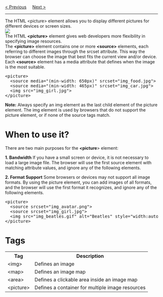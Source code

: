 <a href="/HTML/Images/Background.md">&lt; Previous</a>
&nbsp;&nbsp;&nbsp;
<a href="/HTML/Favicon.md">Next &gt;</a>
<hr>
The HTML &lt;picture&gt; element allows you to display different pictures for different devices or screen sizes.
<br>
<img src="https://www.w3schools.com/html/picture_example.jpg">
<br>
The HTML <b>&lt;picture&gt;</b> element gives web developers more flexibility in specifying image resources.
<br>
The <b>&lt;picture&gt;</b> element contains one or more <b>&lt;source&gt;</b> elements, each referring to different images through the srcset attribute. This way the browser can choose the image that best fits the current view and/or device.
<br>
Each <b>&lt;source&gt;</b> element has a media attribute that defines when the image is the most suitable.
<pre>
&lt;picture&gt;
  &lt;source media="(min-width: 650px)" srcset="img_food.jpg"&gt;
  &lt;source media="(min-width: 465px)" srcset="img_car.jpg"&gt;
  &lt;img src="img_girl.jpg"&gt;
&lt;/picture&gt;
</pre>
<b>Note:</b> Always specify an img element as the last child element of the picture element. The img element is used by browsers that do not support the picture element, or if none of the source tags match.
<h1>When to use it?</h1>
There are two main purposes for the <b>&lt;picture</b>&gt; element:
<p></p>
<b>1. Bandwidth</b>
If you have a small screen or device, it is not necessary to load a large image file. The browser will use the first source element with matching attribute values, and ignore any of the following elements.
<p></p>
<b>2. Format Support</b>
Some browsers or devices may not support all image formats. By using the picture element, you can add images of all formats, and the browser will use the first format it recognizes, and ignore any of the following elements.
<pre>
&lt;picture&gt;
  &lt;source srcset="img_avatar.png"&gt;
  &lt;source srcset="img_girl.jpg"&gt;
  &lt;img src="img_beatles.gif" alt="Beatles" style="width:auto;"&gt;
&lt;/picture&gt;
</pre>
<h1>Tags</h1>
<table class="ws-table-all notranslate">
  <tr>
    <th>Tag</th>
    <th>Description</th>
  </tr>
  <tr>
    <td>&lt;img&gt;</td>
    <td>Defines an image</td>
  </tr>
  <tr>
    <td>&lt;map&gt;</td>
    <td>Defines an image map</td>
  </tr>
  <tr>
    <td>&lt;area&gt;</td>
    <td>Defines a clickable area inside an image map</td>
  </tr>
  <tr>
    <td>&lt;picture&gt;</td>
    <td>Defines a container for multiple image resources</td>
  </tr>
</table>
